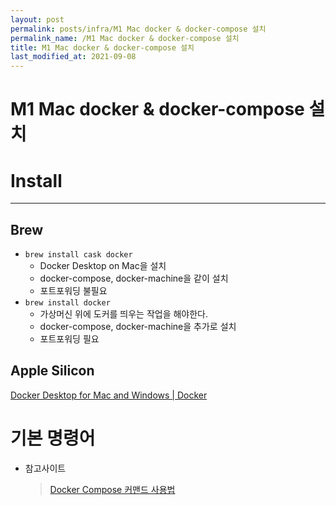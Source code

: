 ```yaml
---
layout: post
permalink: posts/infra/M1 Mac docker & docker-compose 설치
permalink_name: /M1 Mac docker & docker-compose 설치
title: M1 Mac docker & docker-compose 설치
last_modified_at: 2021-09-08
---
```

# M1 Mac docker & docker-compose 설치

# Install

---

## Brew

- `brew install cask docker`
    - Docker Desktop on Mac을 설치
    - docker-compose, docker-machine을 같이 설치
    - 포트포워딩 불필요
- `brew install docker`
    - 가상머신 위에 도커를 띄우는 작업을 해야한다.
    - docker-compose, docker-machine을 추가로 설치
    - 포트포워딩 필요

## Apple Silicon
[Docker Desktop for Mac and Windows | Docker](https://www.docker.com/products/docker-desktop)

# 기본 명령어

- 참고사이트
    > [Docker Compose 커맨드 사용법](https://www.daleseo.com/docker-compose/)